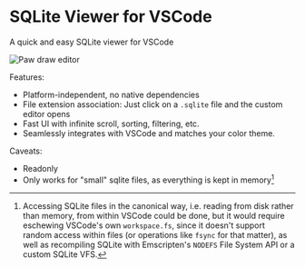 # SQLite Viewer for VSCode

A quick and easy SQLite viewer for VSCode

![Paw draw editor ](media/demo.gif)

Features:
- Platform-independent, no native dependencies
- File extension association: Just click on a `.sqlite` file and the custom editor opens
- Fast UI with infinite scroll, sorting, filtering, etc.
- Seamlessly integrates with VSCode and matches your color theme. 

Caveats:
- Readonly
- Only works for "small" sqlite files, as everything is kept in memory[^1]

[^1]: Accessing SQLite files in the canonical way, i.e. reading from disk rather than memory, from within VSCode could be done, but it would require eschewing VSCode's own `workspace.fs`, since it doesn't support random access within files (or operations like `fsync` for that matter), as well as  recompiling SQLite with Emscripten's `NODEFS` File System API or a custom SQLite VFS.  